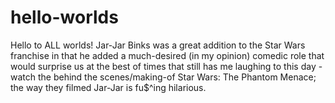 # hello-worlds
Hello to ALL worlds!
Jar-Jar Binks was a great addition to the Star Wars franchise in that he added a much-desired (in my opinion) comedic role that would surprise us at the best of times that still has me laughing to this day - watch the behind the scenes/making-of Star Wars: The Phantom Menace; the way they filmed Jar-Jar is fu$^ing hilarious.
